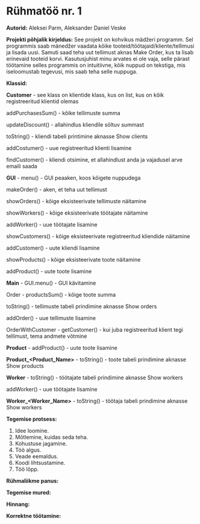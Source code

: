 # Rühmatöö nr. 1

**Autorid:** Aleksei Parm, Aleksander Daniel Veske

**Projekti põhjalik kirjeldus:**
See projekt on kohvikus mädžeri programm.
Sel programmis saab mänedžer vaadata kõike tooteid/töötajaid/kliente/tellimusi ja lisada uusi.
Samuti saad teha uut tellimust aknas Make Order, kus ta lisab erinevaid tooteid korvi.
Kasutusjuhist minu arvates ei ole vaja, selle pärast töötamine selles programmis on intuitiivne, kõik nuppud on tekstiga, mis iseloomustab tegevusi, mis saab teha selle nuppuga.

**Klassid:**

**Customer** - see klass on klientide klass, kus on list, kus on kõik registreeritud klientid olemas

addPurchasesSum() - kõike tellimuste summa

updateDiscount() - allahindlus kliendile sõltuv summast

toString() - kliendi tabeli printimine aknasse Show clients

addCostumer() - uue registreeritud klienti lisamine

findCustomer() - kliendi otsimine, et allahindlust anda ja vajadusel arve emaili saada


**GUI** -
menu() - GUI peaaken, koos kõigete nuppudega

makeOrder() - aken, et teha uut tellimust

showOrders() - kõige eksisteerivate tellimuste näitamine

showWorkers() - kõige eksisteerivate töötajate näitamine

addWorker() - uue töötajate lisamine

showCustomers() - kõige eksisteerivate registreeritud kliendide näitamine

addCustomer() - uute kliendi lisamine

showProducts() - kõige eksisteerivate toote näitamine

addProduct() - uute toote lisamine

**Main** -
GUI.menu() - GUI kävitamine

Order -
productsSum() - kõige toote summa

toString() -  tellimuste tabeli prindimine aknasse Show orders

addOrder() - uue tellimuste lisamine

OrderWithCustomer -
getCustomer() - kui juba registreeritud klient tegi tellimust, tema andmete võtmine

**Product** -
addProduct() - uute toote lisamine

**Product_<Product_Name>** -
toString() - toote tabeli prindimine aknasse Show products

**Worker** -
toString() - töötajate tabeli prindimine aknasse Show workers

addWorker() - uue töötajate lisamine

**Worker_<Worker_Name>** -
toString() - töötaja tabeli prindimine aknasse Show workers

**Tegemise protsess:**
1. Idee loomine.
2. Mõtlemine, kuidas seda teha.
3. Kohustuse jagamine.
4. Töö algus.
5. Veade eemaldus.
6. Koodi lihtsustamine.
7. Töö lõpp.

**Rühmaliikme panus:**

**Tegemise mured:**

**Hinnang:**

**Korrektne töötamine:**
